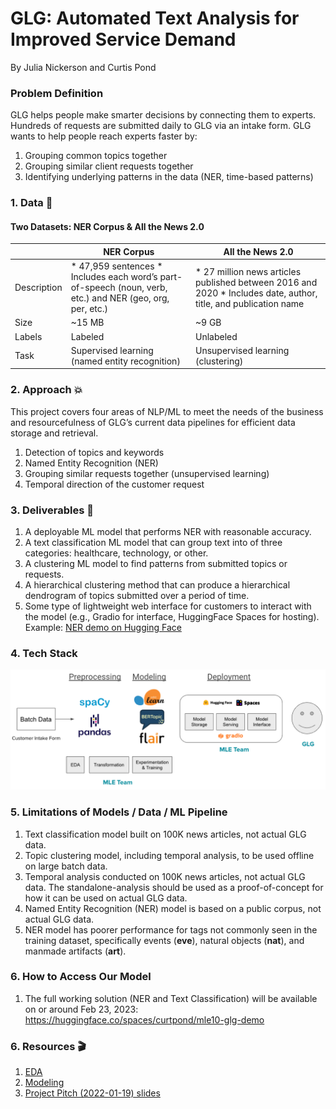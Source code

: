 # GLG: Automated Text Analysis for Improved Service Demand

By Julia Nickerson and Curtis Pond

### Problem Definition

GLG helps people make smarter decisions by connecting them to experts. Hundreds of requests are submitted daily to GLG via an intake form. GLG wants to help people reach experts faster by:
1. Grouping common topics together
2. Grouping similar client requests together
3. Identifying underlying patterns in the data (NER, time-based patterns)

### 1. Data :page_with_curl: 

#### Two Datasets: NER Corpus & All the News 2.0

|             | NER Corpus                                                                                                | All the News 2.0                                                                                                |
|-------------|-----------------------------------------------------------------------------------------------------------|-----------------------------------------------------------------------------------------------------------------|
| Description | * 47,959 sentences * Includes each word’s part-of-speech (noun, verb, etc.) and NER (geo, org, per, etc.) | * 27 million news articles published between 2016 and 2020 * Includes date, author, title, and publication name |
| Size        | ~15 MB                                                                                                    | ~9 GB                                                                                                           |
| Labels      | Labeled                                                                                                   | Unlabeled                                                                                                       |
| Task        | Supervised learning (named entity recognition)                                                            | Unsupervised learning (clustering)                                                                              |

### 2. Approach  :boom: 

This project covers four areas of NLP/ML to meet the needs of the business and resourcefulness of GLG’s current data pipelines for efficient data storage and retrieval.

1. Detection of topics and keywords
2. Named Entity Recognition (NER)
3. Grouping similar requests together (unsupervised learning)
4. Temporal direction of the customer request

### 3. Deliverables :dart: 

1. A deployable ML model that performs NER with reasonable accuracy.
2. A text classification ML model that can group text into of three categories: healthcare, technology, or other.
3. A clustering ML model to find patterns from submitted topics or requests.
4. A hierarchical clustering method that can produce a hierarchical dendrogram of topics submitted over a period of time.
5. Some type of lightweight web interface for customers to interact with the model (e.g., Gradio for interface, HuggingFace Spaces for hosting). Example: [NER demo on Hugging Face](https://huggingface.co/spaces/jnick/NER)

### 4. Tech Stack
![GLG Capstone Tech Stack](./images/techstack2.png "Capstone Tech Stack")

### 5. Limitations of Models / Data / ML Pipeline
1. Text classification model built on 100K news articles, not actual GLG data.
2. Topic clustering model, including temporal analysis, to be used offline on large batch data.
3. Temporal analysis conducted on 100K news articles, not actual GLG data. The standalone-analysis should be used as a proof-of-concept for how it can be used on actual GLG data.
4. Named Entity Recognition (NER) model is based on a public corpus, not actual GLG data.
5. NER model has poorer performance for tags not commonly seen in the training dataset, specifically events (**eve**), natural objects (**nat**), and manmade artifacts (**art**).

### 6. How to Access Our Model
1. The full working solution (NER and Text Classification) will be available on or around Feb 23, 2023: 
https://huggingface.co/spaces/curtpond/mle10-glg-demo

### 6. Resources :clapper: 

1. [EDA](https://github.com/nickersonj/glg-capstone/tree/main/EDA)
2. [Modeling](https://github.com/nickersonj/glg-capstone/tree/main/modeling)
3. [Project Pitch (2022-01-19) slides](https://github.com/nickersonj/glg-capstone/tree/main/Project_Pitch_Slides_2022-01-19.pdf)

